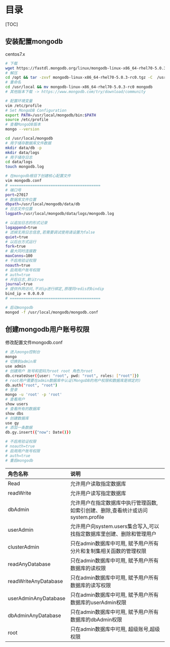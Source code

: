 # 目录

[TOC]

## 安装配置mongodb

centos7.x

```bash
# 下载
wget https://fastdl.mongodb.org/linux/mongodb-linux-x86_64-rhel70-5.0.3-rc0.tgz -P /opt
# 解压
cd /opt && tar -zxvf mongodb-linux-x86_64-rhel70-5.0.3-rc0.tgz -C  /usr/local
# 重命名
cd /usr/local && mv mongodb-linux-x86_64-rhel70-5.0.3-rc0 mongodb
# 其他版本下载 -> https://www.mongodb.com/try/download/community
```

```bash
# 配置环境变量
vim /etc/profile
# Set MongoDB Configuration
export PATH=/usr/local/mongodb/bin:$PATH
source /etc/profile
# 查看MongoDB版本
mongo --version
```

```bash
cd /usr/local/mongodb
# 用于储存数据库文件数据
mkdir data/db -p
mkdir data/logs
# 用于储存日志
cd data/logs
touch mongodb.log
```

```bash
# 在mongodb根目下创建核心配置文件
vim mongodb.conf
# ========================================
# 端口号
port=27017
# 数据库文件位置
dbpath=/usr/local/mongodb/data/db
# 日志文件位置
logpath=/usr/local/mongodb/data/logs/mongodb.log

# 以追加日志的形式记录
logappend=true
# 滤掉无用日志信息,若需要调试使用请设置为false
quiet=true
# 以后台方式运行
fork=true
# 最大同时连接数
maxConns=100
# 不启用验证权限
noauth=true
# 启用用户账号权限
# auth=true
# 开启日志,默认true
journal=true
# 提供外网访问,不对ip进行绑定,原理同redis的bindip
bind_ip = 0.0.0.0
# ========================================
```

```bash
# 启动mongodb
mongod -f /usr/local/mongodb/mongodb.conf
```

## 创建mongodb用户账号权限

修改配置文件mongodb.conf

```bash
# 进入mongo控制台
mongo
# 切换到admin库
use admin
# 创建用户 账号和密码为root root 角色为root
db.createUser({user: "root", pwd: "root", roles: ["root"]})
# root用户需要在admin数据库中认证(MongoDB的用户权限和数据库是绑定的)
db.auth("root", "root")
# 登录
mongo -u 'root' -p 'root'
# 查看用户
show users
# 查看所有的数据库
show dbs
# 创建数据库
use gy
# 添加一条数据
db.gy.insert({"now": Date()})

```

```bash
# 不启用验证权限
# noauth=true
# 启用用户账号权限
# auth=true
# 重启mongodb
```

| 角色名称             | 说明                                                         |
| :------------------- | :----------------------------------------------------------- |
| Read                 | 允许用户读取指定数据库                                       |
| readWrite            | 允许用户读写指定数据库                                       |
| dbAdmin              | 允许用户在指定数据库中执行管理函数,如索引创建、删除,查看统计或访问system.profile |
| userAdmin            | 允许用户向system.users集合写入,可以找指定数据库里创建、删除和管理用户 |
| clusterAdmin         | 只在admin数据库中可用, 赋予用户所有分片和复制集相关函数的管理权限 |
| readAnyDatabase      | 只在admin数据库中可用, 赋予用户所有数据库的读权限            |
| readWriteAnyDatabase | 只在admin数据库中可用, 赋予用户所有数据库的读写权限          |
| userAdminAnyDatabase | 只在admin数据库中可用, 赋予用户所有数据库的userAdmin权限     |
| dbAdminAnyDatabase   | 只在admin数据库中可用, 赋予用户所有数据库的dbAdmin权限       |
| root                 | 只在admin数据库中可用, 超级账号,超级权限                     |

